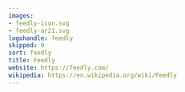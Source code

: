 ```yaml
---
images:
- feedly-icon.svg
- feedly-ar21.svg
logohandle: feedly
skipped: 0
sort: feedly
title: Feedly
website: https://feedly.com/
wikipedia: https://en.wikipedia.org/wiki/Feedly
---
```

